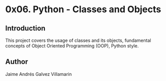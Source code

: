 # 0x06. Python - Classes and Objects

## Introduction
This project covers the usage of classes and its objects, fundamental concepts of Object Oriented Programming (OOP), Python style.

## Author
Jaime Andrés Galvez Villamarin
